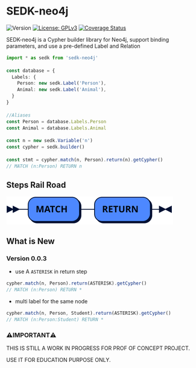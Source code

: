 # SEDK-neo4j
![Version](https://img.shields.io/badge/version-0.0.3-blue.svg)
[![License: GPLv3](https://img.shields.io/badge/License-ISC-blue.svg)](https://opensource.org/licenses/ISC)
[![Coverage Status](https://codecov.io/gh/amerharb/sedk-neo4j/branch/main/graph/badge.svg)](https://codecov.io/gh/amerharb/sedk-neo4j)

SEDK-neo4j is a Cypher builder library for Neo4j, support binding parameters, and use a pre-defined Label and Relation

```typescript
import * as sedk from 'sedk-neo4j'

const database = {
  Labels: {
    Person: new sedk.Label('Person'),
    Animal: new sedk.Label('Animal'),
  }
}

//Aliases
const Person = database.Labels.Person
const Animal = database.Labels.Animal

const n = new sedk.Variable('n')
const cypher = sedk.builder()

const stmt = cypher.match(n, Person).return(n).getCypher()
// MATCH (n:Person) RETURN n
```

## Steps Rail Road
![SEDK steps](https://raw.githubusercontent.com/amerharb/sedk-neo4j/main/doc/StepsRailRoad.svg)

## What is New
### Version 0.0.3
- use A `ASTERISK` in return step
```typescript
cypher.match(n, Person).return(ASTERISK).getCypher()
// MATCH (n:Person) RETURN *
```
- multi label for the same node
```typescript
cypher.match(n, Person, Student).return(ASTERISK).getCypher()
// MATCH (n:Person:Student) RETURN *
```

### ⚠️IMPORTANT⚠️
 THIS IS STILL A WORK IN PROGRESS FOR PROF OF CONCEPT PROJECT.

 USE IT FOR EDUCATION PURPOSE ONLY.
